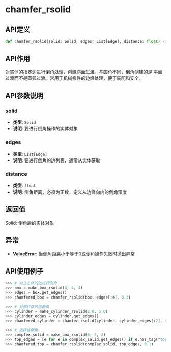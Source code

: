 # chamfer_rsolid

## API定义

```python
def chamfer_rsolid(solid: Solid, edges: List[Edge], distance: float) -> Solid
```

## API作用

对实体的指定边进行倒角处理，创建斜面过渡。与圆角不同，倒角创建的是
平面过渡而不是圆弧过渡。常用于机械零件的边缘处理，便于装配和安全。

## API参数说明

### solid

- **类型**: `Solid`
- **说明**: 要进行倒角操作的实体对象

### edges

- **类型**: `List[Edge]`
- **说明**: 要进行倒角的边列表，通常从实体获取

### distance

- **类型**: `float`
- **说明**: 倒角距离，必须为正数，定义从边缘向内的倒角深度

## 返回值

Solid: 倒角后的实体对象

## 异常

- **ValueError**: 当倒角距离小于等于0或倒角操作失败时抛出异常

## API使用例子

```python
>>> # 对立方体的边进行倒角
>>> box = make_box_rsolid(4, 4, 4)
>>> edges = box.get_edges()
>>> chamfered_box = chamfer_rsolid(box, edges[:4], 0.3)

>>> # 对圆柱体的边倒角
>>> cylinder = make_cylinder_rsolid(2.0, 5.0)
>>> cylinder_edges = cylinder.get_edges()
>>> chamfered_cylinder = chamfer_rsolid(cylinder, cylinder_edges[:2], 0.2)

>>> # 选择性倒角
>>> complex_solid = make_box_rsolid(6, 3, 2)
>>> top_edges = [e for e in complex_solid.get_edges() if e.has_tag("top")]
>>> chamfered_top = chamfer_rsolid(complex_solid, top_edges, 0.1)
```
